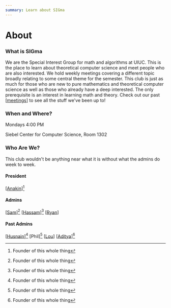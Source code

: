 ```yaml
---
summary: Learn about SIGma
---
```


# About

### What is SIGma

We are the Special Interest Group for math and algorithms at UIUC. 
This is the place to learn about theoretical computer science and meet people who are also interested. 
We hold weekly meetings covering a different topic broadly relating to some central theme for the semester. 
This club is just as much for those who are new to pure mathematics and theoretical computer science as well as those who already have a deep interested.
The only prerequisite is an interest in learning math and theory.
Check out our past [[meetings](https://www.cstheory.org/meetings/)] to see all the stuff we've been up to!

### When and Where?

Mondays 4:00 PM

Siebel Center for Computer Science, Room 1302

### Who Are We?

This club wouldn't be anything near what it is without what the admins do week to week.

#### President

[[Anakin](https://www.anakin-dey.com/)][^1]

#### Admins

[[Sam](https://surg.dev/)][^1] [[Hassam](https://hassamuddin.com/)][^1] [[Ryan](https://ziegler.lol/)]


#### Past Admins

[[Husnain](https://epistemologist.github.io/)][^1] [Phil][^1] [[Lou](https://github.com/zeh3)] [[Aditya](https://nebhrajani-a.org/)][^1]

[^1]: Founder of this whole thing
